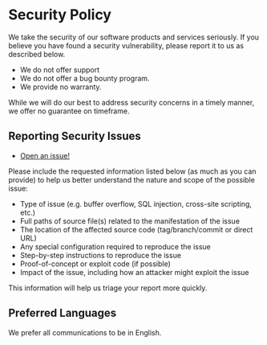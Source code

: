 # Security Policy

We take the security of our software products and services seriously.
If you believe you have found a security vulnerability, please report it to us as described below.

- We do not offer support 
- We do not offer a bug bounty program.
- We provide no warranty.

 While we will do our best to address security concerns in a timely manner, we offer no guarantee on timeframe.

## Reporting Security Issues

- [Open an issue!](https://github.com/risadams/bloomshell/issues/new)

Please include the requested information listed below (as much as you can provide) to help us better understand the nature and scope of the possible issue:

- Type of issue (e.g. buffer overflow, SQL injection, cross-site scripting, etc.)
- Full paths of source file(s) related to the manifestation of the issue
- The location of the affected source code (tag/branch/commit or direct URL)
- Any special configuration required to reproduce the issue
- Step-by-step instructions to reproduce the issue
- Proof-of-concept or exploit code (if possible)
- Impact of the issue, including how an attacker might exploit the issue

This information will help us triage your report more quickly.

## Preferred Languages

We prefer all communications to be in English.
